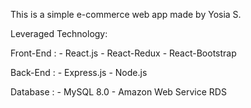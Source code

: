 This is a simple e-commerce web app made by Yosia S.

Leveraged Technology:
  
  Front-End : 
    - React.js
    - React-Redux
    - React-Bootstrap
    
  Back-End :
    - Express.js
    - Node.js
    
  Database :
    - MySQL 8.0
    - Amazon Web Service RDS
